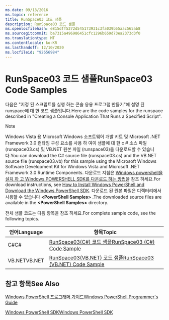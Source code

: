```yaml
---
ms.date: 09/13/2016
ms.topic: reference
title: RunSpace03 코드 샘플
description: RunSpace03 코드 샘플
ms.openlocfilehash: e815dff5272d545173931c3fa039b55aac565ab8
ms.sourcegitcommit: ba7315a496986451cfc1296b659d73ea2373d3f0
ms.translationtype: MT
ms.contentlocale: ko-KR
ms.lasthandoff: 12/10/2020
ms.locfileid: "92656984"
---
```

# <a name="runspace03-code-samples"></a><span data-ttu-id="d988b-103">RunSpace03 코드 샘플</span><span class="sxs-lookup"><span data-stu-id="d988b-103">RunSpace03 Code Samples</span></span>

<span data-ttu-id="d988b-104">다음은 "지정 된 스크립트를 실행 하는 콘솔 응용 프로그램 만들기"에 설명 된 runspace에 대 한 코드 샘플입니다.</span><span class="sxs-lookup"><span data-stu-id="d988b-104">Here are the code samples for the runspace described in "Creating a Console Application That Runs a Specified Script".</span></span>

> [!NOTE]
> <span data-ttu-id="d988b-105">Windows Vista 용 Microsoft Windows 소프트웨어 개발 키트 및 Microsoft .NET Framework 3.0 런타임 구성 요소를 사용 하 여이 샘플에 대 한 c # 소스 파일 (runspace03.cs) 및 VB.NET 원본 파일 (runspace03)을 다운로드할 수 있습니다.</span><span class="sxs-lookup"><span data-stu-id="d988b-105">You can download the C# source file (runspace03.cs) and the VB.NET source file (runspace03.vb) for this sample using the Microsoft Windows Software Development Kit for Windows Vista and Microsoft .NET Framework 3.0 Runtime Components.</span></span> <span data-ttu-id="d988b-106">다운로드 지침은 [Windows powershell을 설치 하 고 Windows POWERSHELL SDK를 다운로드 하는 방법](/powershell/scripting/developer/installing-the-windows-powershell-sdk)을 참조 하세요.</span><span class="sxs-lookup"><span data-stu-id="d988b-106">For download instructions, see [How to Install Windows PowerShell and Download the Windows PowerShell SDK](/powershell/scripting/developer/installing-the-windows-powershell-sdk).</span></span>
> <span data-ttu-id="d988b-107">다운로드 된 원본 파일은 디렉터리에서 사용할 수 있습니다 **\<PowerShell Samples>** .</span><span class="sxs-lookup"><span data-stu-id="d988b-107">The downloaded source files are available in the **\<PowerShell Samples>** directory.</span></span>

<span data-ttu-id="d988b-108">전체 샘플 코드는 다음 항목을 참조 하세요.</span><span class="sxs-lookup"><span data-stu-id="d988b-108">For complete sample code, see the following topics.</span></span>

| <span data-ttu-id="d988b-109">언어</span><span class="sxs-lookup"><span data-stu-id="d988b-109">Language</span></span> |                                 <span data-ttu-id="d988b-110">항목</span><span class="sxs-lookup"><span data-stu-id="d988b-110">Topic</span></span>                                 |
| -------- | --------------------------------------------------------------------- |
| <span data-ttu-id="d988b-111">C#</span><span class="sxs-lookup"><span data-stu-id="d988b-111">C#</span></span>       | [<span data-ttu-id="d988b-112">RunSpace03(C#) 코드 샘플</span><span class="sxs-lookup"><span data-stu-id="d988b-112">RunSpace03 (C#) Code Sample</span></span>](./runspace03-csharp-code-sample.md)     |
| <span data-ttu-id="d988b-113">VB.NET</span><span class="sxs-lookup"><span data-stu-id="d988b-113">VB.NET</span></span>   | [<span data-ttu-id="d988b-114">RunSpace03(VB.NET) 코드 샘플</span><span class="sxs-lookup"><span data-stu-id="d988b-114">RunSpace03 (VB.NET) Code Sample</span></span>](./runspace03-vb-net-code-sample.md) |

## <a name="see-also"></a><span data-ttu-id="d988b-115">참고 항목</span><span class="sxs-lookup"><span data-stu-id="d988b-115">See Also</span></span>

[<span data-ttu-id="d988b-116">Windows PowerShell 프로그래머 가이드</span><span class="sxs-lookup"><span data-stu-id="d988b-116">Windows PowerShell Programmer's Guide</span></span>](./windows-powershell-programmer-s-guide.md)

[<span data-ttu-id="d988b-117">Windows PowerShell SDK</span><span class="sxs-lookup"><span data-stu-id="d988b-117">Windows PowerShell SDK</span></span>](../windows-powershell-reference.md)
